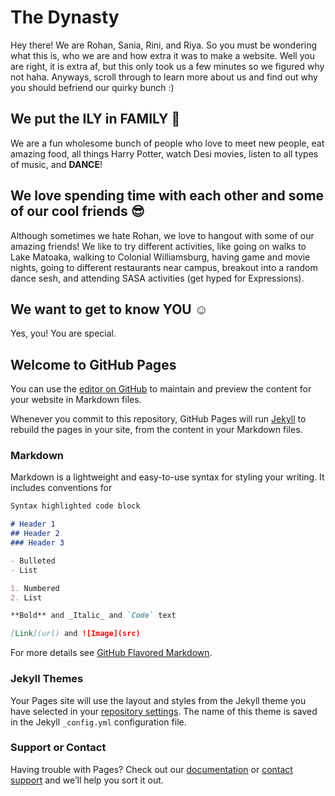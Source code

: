 <p align="center">
    
# The Dynasty

Hey there! We are Rohan, Sania, Rini, and Riya. So you must be wondering what this is, who we are and how extra it was to make a website. Well you are right, it is extra af, but this only took us a few minutes so we figured why not haha. Anyways, scroll through to learn more about us and find out why you should befriend our quirky bunch :)


## We put the ILY in FAMILY :sparkling_heart:
We are a fun wholesome bunch of people who love to meet new people, eat amazing food, all things Harry Potter, watch Desi movies, listen to all types of music, and **DANCE**!

## We love spending time with each other and some of our cool friends :sunglasses:
Although sometimes we hate Rohan, we love to hangout with some of our amazing friends! We like to try different activities, like going on walks to Lake Matoaka, walking to Colonial Williamsburg, having game and movie nights, going to different restaurants near campus, breakout into a random dance sesh, and attending SASA activities (get hyped for Expressions).

## We want to get to know YOU :relaxed:
Yes, you! You are special.
</p>


## Welcome to GitHub Pages

You can use the [editor on GitHub](https://github.com/RohanB13/sasa-bl/edit/gh-pages/index.md) to maintain and preview the content for your website in Markdown files.

Whenever you commit to this repository, GitHub Pages will run [Jekyll](https://jekyllrb.com/) to rebuild the pages in your site, from the content in your Markdown files.

### Markdown

Markdown is a lightweight and easy-to-use syntax for styling your writing. It includes conventions for

```markdown
Syntax highlighted code block

# Header 1
## Header 2
### Header 3

- Bulleted
- List

1. Numbered
2. List

**Bold** and _Italic_ and `Code` text

[Link](url) and ![Image](src)
```

For more details see [GitHub Flavored Markdown](https://guides.github.com/features/mastering-markdown/).

### Jekyll Themes

Your Pages site will use the layout and styles from the Jekyll theme you have selected in your [repository settings](https://github.com/RohanB13/sasa-bl/settings). The name of this theme is saved in the Jekyll `_config.yml` configuration file.

### Support or Contact

Having trouble with Pages? Check out our [documentation](https://docs.github.com/categories/github-pages-basics/) or [contact support](https://support.github.com/contact) and we’ll help you sort it out.

